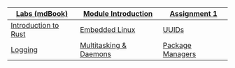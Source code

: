 |[Labs (mdBook)](https://teachingmaterial.github.io/ELEE1119_Exercises/)|[Module Introduction](./content/ModuleIntroduction/moduleIntroduction.html)|[Assignment 1]()|
|---|---|---|
|[Introduction to Rust](./content/Introduction_to_Rust/Introduction_to_Rust.html)|[Embedded Linux](./content/EmbeddedLinux/EmbeddedLinux.html)|[UUIDs](./content/UUIDs/UUIDs.html)|
|[Logging](./content/LoggingAndLogRotation/LoggingAndLogRotation.html)|[Multitasking & Daemons](./content/MultitaskingandDaemons/multitaskingDaemons.html)|[Package Managers](./content/PackageManagers/PackageManagers.html)|






